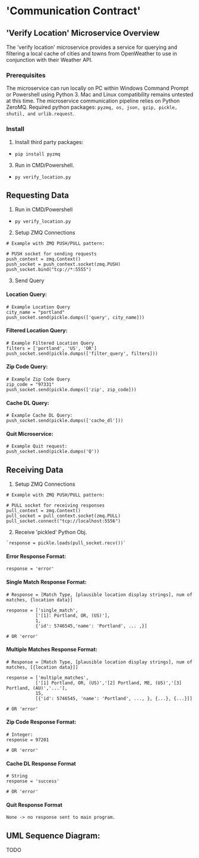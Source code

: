 # 'Communication Contract'

## 'Verify Location' Microservice Overview
The 'verify location' microservice provides a service for querying and filtering a local cache of cities and towns from OpenWeather to use in conjunction with their Weather API.

### Prerequisites
The microservice can run locally on PC within Windows Command Prompt or Powershell using Python 3. Mac and Linux compatibility remains untested at this time. The microservice communication pipeline relies on Python ZeroMQ. Required python packages: `pyzmq, os, json, gzip, pickle, shutil, and urlib.request`.

### Install
1. Install third party packages:
  - `pip install pyzmq`

3. Run in CMD/Powershell.
  - `py verify_location.py`

## Requesting Data
1. Run in CMD/Powershell
  - `py verify_location.py`

2. Setup ZMQ Connections
```
# Example with ZMQ PUSH/PULL pattern:

# PUSH socket for sending requests
push_context = zmq.Context()
push_socket = push_context.socket(zmq.PUSH)
push_socket.bind("tcp://*:5555")
```

3. Send Query

#### Location Query:
```
# Example Location Query
city_name = "portland"
push_socket.send(pickle.dumps(['query', city_name]))
```

#### Filtered Location Query:
```
# Example Filtered Location Query
filters = ['portland', 'US', 'OR']
push_socket.send(pickle.dumps(['filter_query', filters]))
```

#### Zip Code Query:
```
# Example Zip Code Query
zip_code = "97331"
push_socket.send(pickle.dumps(['zip', zip_code]))
```

#### Cache DL Query:
```
# Example Cache DL Query:
push_socket.send(pickle.dumps(['cache_dl']))
```

#### Quit Microservice:
```
# Example Quit request:
push_socket.send(pickle.dumps('Q'))
```

## Receiving Data

1. Setup ZMQ Connections
```
# Example with ZMQ PUSH/PULL pattern:

# PULL socket for receiving responses
pull_context = zmq.Context()
pull_socket = pull_context.socket(zmq.PULL)
pull_socket.connect("tcp://localhost:5556")
```

2. Receive 'pickled' Python Obj.
```
`response = pickle.loads(pull_socket.recv())`
```

#### Error Response Format:
```
response = 'error'  
```

#### Single Match Response Format:
```
# Response = [Match Type, [plausible location display strings], num of matches, {location data}]

response = ['single_match',
           ['[1]: Portland, OR, (US)'],
           1,
           {'id': 5746545,'name': 'Portland', ... ,}]

# OR 'error'
```

#### Multiple Matches Response Format:
```
# Response = [Match Type, [plausible location display strings], num of matches, [{location data}]]

response = ['multiple_matches',
           ['[1] Portland, OR, (US)','[2] Portland, ME, (US)','[3] Portland, (AU)','...'],
           15,
           [{'id': 5746545, 'name': 'Portland', ..., }, {...}, {...}]]

# OR 'error'
```

#### Zip Code Response Format:
```
# Integer:
response = 97201

# OR 'error'
```

#### Cache DL Response Format
```
# String
response = 'success'

# OR 'error'
```

#### Quit Response Format
```
None -> no response sent to main program.
```

## UML Sequence Diagram:
TODO
